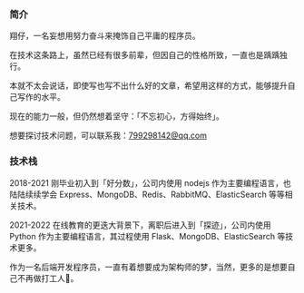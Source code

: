 
### 简介

翔仔，一名妄想用努力奋斗来掩饰自己平庸的程序员。

在技术这条路上，虽然已经有很多前辈，但因自己的性格所致，一直也是踽踽独行。

本就不太会说话，即使写也写不出什么好的文章，希望用这样的方式，能够提升自己写作的水平。

现在的能力一般，但仍然想着坚守：「不忘初心，方得始终」。

想要探讨技术问题，可以联系我：<a href="799298142@qq.com" itemprop="email">799298142@qq.com</a>

### 技术栈

2018-2021 刚毕业初入到「好分数」，公司内使用 nodejs 作为主要编程语言，也陆陆续续学会 Express、MongoDB、Redis、RabbitMQ、ElasticSearch 等等相关技术。

2021-2022 在线教育的更迭大背景下，离职后进入到「探迹」，公司内使用 Python 作为主要编程语言，其过程使用 Flask、MongoDB、ElasticSearch 等技术更多。

作为一名后端开发程序员，一直有着想要成为架构师的梦，当然，更多的是想要自己不再做打工人🤡。

